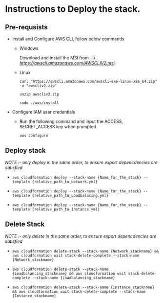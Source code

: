 # Instructions to Deploy the stack.
## Pre-requsists
- Install and Configure AWS CLI, follow below commands
  - Windows

    Download and install the MSI from --> _https://awscli.amazonaws.com/AWSCLIV2.msi_
    
  - Linux

    ```curl "https://awscli.amazonaws.com/awscli-exe-linux-x86_64.zip" -o "awscliv2.zip" ```

    ```unzip awscliv2.zip```

    ```sudo ./aws/install```

- Configure IAM user credentials 
    - Run the following command and input the ACCESS, SECRET_ACCESS key when prompted

       ```aws configure``` 

## Deploy stack 
_NOTE :- only deploy in the same order, to ensure export depencdencies are satisfied_
   - ```aws cloudformation deploy --stack-name {Name_for_the_stack} --template {relative_path_to_Network.yml}```

   - ```aws cloudformation deploy --stack-name {Name_for_the_stack} --template {relative_path_to_Loadbalacing.yml}```

   - ```aws cloudformation deploy --stack-name {Name_for_the_stack} --template {relative_path_to_Instance.yml}```


## Delete Stack
_NOTE :- only delete in the same order, to ensure export depencdencies are satisfied_

  - ``` aws cloudformation delete-stack --stack-name {Network_stackname} && aws cloudformation wait stack-delete-complete --stack-name {Network_stackname} ```

  - ``` aws cloudformation delete-stack --stack-name {Loadbalancing_stackname} && aws cloudformation wait stack-delete-complete --stack-name {Loadbalancing_stackname} ```

  - ``` aws cloudformation delete-stack --stack-name {Instance_stackname} && aws cloudformation wait stack-delete-complete --stack-name {Instance_stackname} ```



